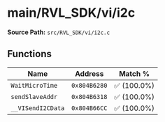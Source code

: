 # main/RVL_SDK/vi/i2c

**Source Path:** `src/RVL_SDK/vi/i2c.c`

## Functions

| Name | Address | Match % |
|------|---------|---------|
| `WaitMicroTime` | `0x804B6280` | :white_check_mark: (100.0%) |
| `sendSlaveAddr` | `0x804B6318` | :white_check_mark: (100.0%) |
| `__VISendI2CData` | `0x804B66CC` | :white_check_mark: (100.0%) |